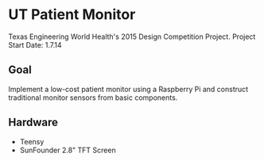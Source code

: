 # UT Patient Monitor

Texas Engineering World Health's 2015 Design Competition Project.
Project Start Date: 1.7.14

Goal
----

Implement a low-cost patient monitor using a Raspberry Pi and 
construct traditional monitor sensors from basic components.

Hardware
--------

- Teensy
- SunFounder 2.8" TFT Screen

